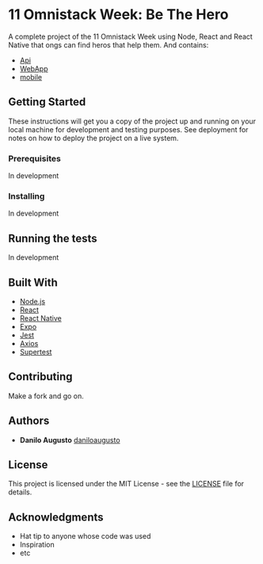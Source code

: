 # 11 Omnistack Week: Be The Hero

A complete project of the 11 Omnistack Week using Node, React and React Native that ongs can find heros that help them. And contains:

* [Api](backend/)
* [WebApp](frontend/)
* [mobile](mobile/)

## Getting Started

These instructions will get you a copy of the project up and running on your local machine for development and testing purposes. See deployment for notes on how to deploy the project on a live system.

### Prerequisites

In development

### Installing

In development

## Running the tests

In development

## Built With

* [Node.js](https://nodejs.org/en/)
* [React](https://pt-br.reactjs.org/)
* [React Native](https://reactnative.dev/)
* [Expo](https://expo.io/)
* [Jest](https://jestjs.io/)
* [Axios](https://github.com/axios/axios)
* [Supertest](https://github.com/visionmedia/supertest)

## Contributing

Make a fork and go on.

## Authors

* **Danilo Augusto** [daniloaugusto](https://github.com/daniloaugusto)

## License

This project is licensed under the MIT License - see the [LICENSE](LICENSE) file for details.

## Acknowledgments

* Hat tip to anyone whose code was used
* Inspiration
* etc

